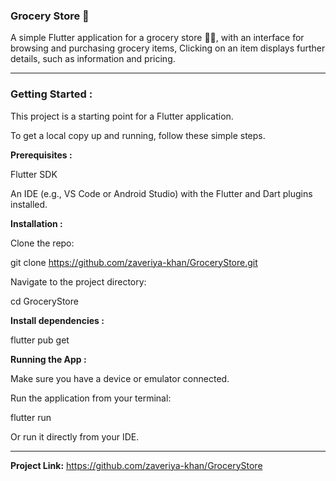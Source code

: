 ### Grocery Store 🍏

A simple Flutter application for a grocery store 🍋🍇, with an interface for browsing and purchasing grocery items, Clicking on an item displays further details, such as information and pricing.

---

### Getting Started :
This project is a starting point for a Flutter application.

To get a local copy up and running, follow these simple steps.

**Prerequisites :**

Flutter SDK

An IDE (e.g., VS Code or Android Studio) with the Flutter and Dart plugins installed.


**Installation :**

Clone the repo:

git clone https://github.com/zaveriya-khan/GroceryStore.git

Navigate to the project directory:

cd GroceryStore

**Install dependencies :**

flutter pub get

**Running the App :**

Make sure you have a device or emulator connected.

Run the application from your terminal:

flutter run

Or run it directly from your IDE.

---

**Project Link:** https://github.com/zaveriya-khan/GroceryStore
